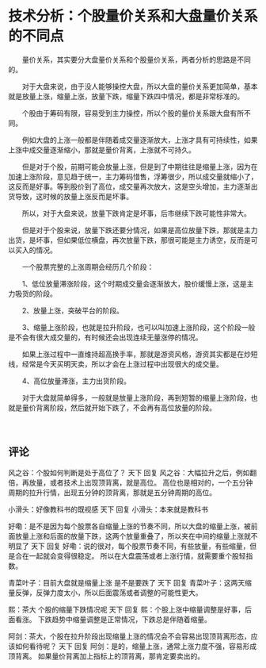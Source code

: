 # 技术分析：个股量价关系和大盘量价关系的不同点
[url]: (https://t.zsxq.com/vBeIQzZ)

　　量价关系，其实要分大盘量价关系和个股量价关系，两者分析的思路是不同的。

　　对于大盘来说，由于没人能够操控大盘，所以大盘的量价关系更加简单，基本就是放量上涨，缩量上涨，放量下跌，缩量下跌四中情况，都是非常标准的。

　　个股由于筹码有限，容易受到主力操控，所以个股的量价关系跟大盘有所不同。

　　例如大盘的上涨一般都是伴随着成交量逐渐放大，上涨才具有可持续性，如果上涨中成交量逐渐缩小，那就是量价背离，上涨就不可持久。

　　但是对于个股，前期可能会放量上涨，但是到了中期往往是缩量上涨，因为在加速上涨阶段，意见趋于统一，主力筹码惜售，浮筹很少，所以成交量就缩小了，这反而是好事。等到股价到了高位，成交量再次放大，这是空头增加，主力逐渐出货导致，这时候的放量上涨反而是坏事。

　　所以，对于大盘来说，放量下跌肯定是坏事，后市继续下跌可能性非常大。

　　但是对于个股来说，放量下跌还要分情况，如果是高位放量下跌，那就是主力出货，是坏事，但如果低位横盘，再次放量下跌，那很可能是主力诱空，反而是可以买入的情况。

　　一个股票完整的上涨周期会经历几个阶段：

　　1、低位放量滞涨阶段，这个时期成交量会逐渐放大，股价缓慢上涨，这是主力吸货的阶段。

　　2、放量上涨，突破平台的阶段。

　　3、缩量上涨阶段，也就是拉升阶段，也可以叫加速上涨阶段，这个阶段一般是不会有很大成交量的，有时候还会出现连续无量涨停的情况。

　　如果上涨过程中一直维持超高换手率，那就是游资风格，游资其实都是在炒短线，经常是今天买明天卖，所以才会在上涨过程中出现很大的成交量。

　　4、高位放量滞涨，主力出货阶段。

　　对于大盘就简单得多，一般就是放量上涨阶段，再到短暂的缩量上涨阶段，也就是量价背离阶段，然后就开始下跌了，不会再有高位放量的阶段。

　　
## 评论
风之谷：个股如何判断是处于高位了？
天下 回复 风之谷：大幅拉升之后，例如翻倍，再放量，或者技术上出现顶背离，就是高位。
高位也是相对的，一个五分钟周期的拉升行情，出现五分钟的顶背离，那就是五分钟周期的高位。

小滑头：好像教科书的既视感
天下 回复 小滑头：本来就是教科书

好嘞：是不是因为每个股票各自缩量上涨的节奏不同，所以大盘的缩量上涨，被前面放量上涨和后面的放量下跌，这两个放量重叠了，所以夹在中间的缩量上涨就不明显了
天下 回复 好嘞：说的很对，每个股票节奏不同，有些放量，有些缩量，但是合在一起就会变得很稳定。
所以在大盘震荡或者上涨行情，就需要重个股轻指数。

青菜叶子：目前大盘就是缩量上涨 是不是要跌了
天下 回复 青菜叶子：这两天缩量反弹，反弹力度太小，所以后面震荡或者调整的可能性更大。

熙：茶大 个股的缩量下跌情况呢
天下 回复 熙：个股上涨中缩量调整是好事，后面看涨。
下跌趋势中缩量调整是正常情况，下跌总是伴随着缩量。

阿剑：茶大，个股在拉升阶段出现缩量上涨的情况会不会容易出现顶背离形态，应该如何看待呢？
天下 回复 阿剑：是的，缩量上涨，通常上涨力度不强，容易形成顶背离。
如果量价背离加上指标上的顶背离，那肯定要卖出的。

